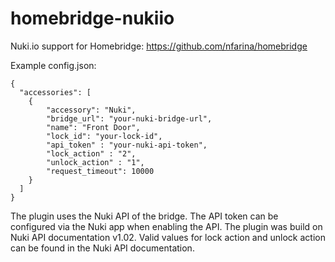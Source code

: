 # homebridge-nukiio
Nuki.io support for Homebridge: https://github.com/nfarina/homebridge 

Example config.json:

    {
      "accessories": [
        {
            "accessory": "Nuki",
            "bridge_url": "your-nuki-bridge-url",
            "name": "Front Door",
            "lock_id": "your-lock-id",
            "api_token" : "your-nuki-api-token",
            "lock_action" : "2",
            "unlock_action" : "1",
            "request_timeout": 10000
        }
      ]
    }

The plugin uses the Nuki API of the bridge. The API token can be configured via the Nuki app when enabling the API.
The plugin was build on Nuki API documentation v1.02. Valid values for lock action and unlock action can be found in the Nuki API documentation.